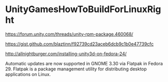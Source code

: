 # UnityGamesHowToBuildForLinuxRight



https://forum.unity.com/threads/unity-rpm-package.460068/

https://gist.github.com/blaztinn/f92739cd23aceb6dcb9c1b0e47739cfc


http://allnightburger.com/installing-unity3d-on-fedora-24/



Automatic updates are now supported in GNOME 3.30 via Flatpak in Fedora 29. Flatpak is a package management utility for distributing desktop applications on Linux.






